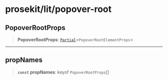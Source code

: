# prosekit/lit/popover-root

<a id="PopoverRootProps" name="PopoverRootProps"></a>

## PopoverRootProps

> **PopoverRootProps**: [`Partial`](https://www.typescriptlang.org/docs/handbook/utility-types.html#partialtype)\<`PopoverRootElementProps`\>

***

<a id="propNames" name="propNames"></a>

## propNames

> **`const`** **propNames**: keyof `PopoverRootProps`[]
